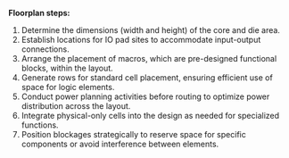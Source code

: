
**Floorplan steps:**
1. Determine the dimensions (width and height) of the core and die area.
2. Establish locations for IO pad sites to accommodate input-output connections.
3. Arrange the placement of macros, which are pre-designed functional blocks, within the layout.
4. Generate rows for standard cell placement, ensuring efficient use of space for logic elements.
5. Conduct power planning activities before routing to optimize power distribution across the layout.
6. Integrate physical-only cells into the design as needed for specialized functions.
7. Position blockages strategically to reserve space for specific components or avoid interference between elements.
